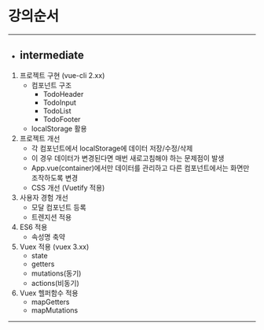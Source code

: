 # 강의순서
***
* ## intermediate
1. 프로젝트 구현 (vue-cli 2.xx)
    * 컴포넌트 구조
      * TodoHeader
      * TodoInput
      * TodoList
      * TodoFooter
    * localStorage 활용
2. 프로젝트 개선
   * 각 컴포넌트에서 localStorage에 데이터 저장/수정/삭제
   * 이 경우 데이터가 변경된다면 매번 새로고침해야 하는 문제점이 발생
   * App.vue(container)에서만 데이터를 관리하고 다른 컴포넌트에서는 화면만 조작하도록 변경
   * CSS 개선 (Vuetify 적용)
3. 사용자 경험 개선
   * 모달 컴포넌트 등록
   * 트렌지션 적용
4. ES6 적용
   * 속성명 축약
5. Vuex 적용 (vuex 3.xx)
   * state
   * getters
   * mutations(동기)
   * actions(비동기)
6. Vuex 헬퍼함수 적용
   * mapGetters
   * mapMutations
***